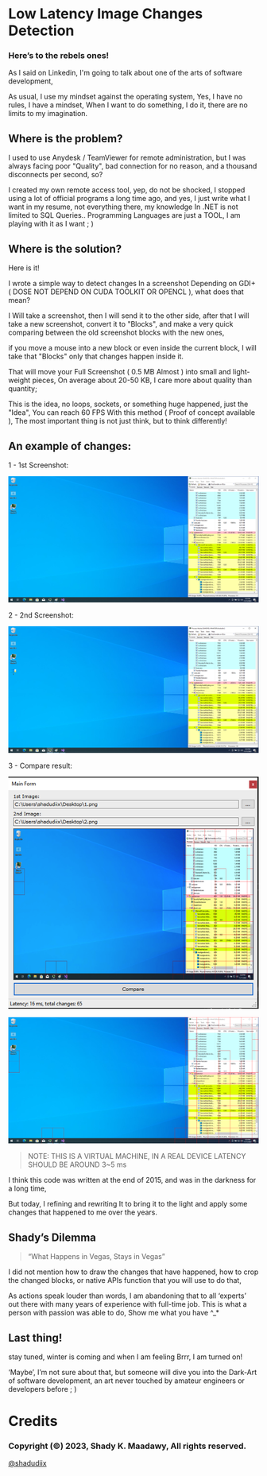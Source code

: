 # Low Latency Image Changes Detection

### Here’s to the rebels ones!

As I said on Linkedin, I'm going to talk about one of the arts of software development,  

As usual, I use my mindset against the operating system, Yes, I have no rules, I have a mindset, 
When I want to do something, I do it, there are no limits to my imagination.


## Where is the problem? 

I used to use Anydesk / TeamViewer for remote administration, but I was always facing poor "Quality", bad connection for no reason, and a thousand disconnects per second, so? 


I created my own remote access tool, yep, do not be shocked, I stopped using a lot of official programs a long time ago, and yes, I just write what I want in my resume, not everything there, my knowledge In .NET is not limited to SQL Queries.. Programming Languages are just a TOOL, I am playing with it as I want ; )

## Where is the solution?

Here is it!

I wrote a simple way to detect changes In a screenshot Depending on GDI+ ( DOSE NOT DEPEND ON CUDA TOOLKIT OR OPENCL ), what does that mean?

I Will take a screenshot, then I will send it to the other side, after that I will take a new screenshot, convert it to "Blocks", and make a very quick comparing between the old screenshot blocks with the new ones, 

if you move a mouse into a new block or even inside the current block, I will take that "Blocks" only that changes happen inside it.

That will move your Full Screenshot ( 0.5 MB Almost ) into small and light-weight pieces, On average about 20-50 KB, I care more about quality than quantity;

This is the idea, no loops, sockets, or something huge happened, just the "Idea",  You can reach 60 FPS With this method ( Proof of concept available ), The most important thing is not just think, but to think differently!

## An example of changes:

1 - 1st Screenshot:

![](https://raw.githubusercontent.com/shadyelmaadawy/Low-Latency-Image-Changes-Detection/master/1.png)

2 - 2nd Screenshot: 

![](https://raw.githubusercontent.com/shadyelmaadawy/Low-Latency-Image-Changes-Detection/master/2.png)

3 - Compare result:

![](https://raw.githubusercontent.com/shadyelmaadawy/Low-Latency-Image-Changes-Detection/master/3.png)

![](https://raw.githubusercontent.com/shadyelmaadawy/Low-Latency-Image-Changes-Detection/master/4.png)

> NOTE: THIS IS A VIRTUAL MACHINE, IN A REAL DEVICE LATENCY SHOULD BE AROUND 3~5 ms

I think this code was written at the end of 2015, and was in the darkness for a long time, 

But today, I refining and rewriting It to bring it to the light and apply some changes that happened to me over the years.


## Shady’s Dilemma

> “What Happens in Vegas, Stays in Vegas”

I did not mention how to draw the changes that have happened, how to crop the changed blocks, or native APIs function that you will use to do that, 

As actions speak louder than words, I am abandoning that to all ‘experts’ out there with many years of experience with full-time job.
This is what a person with passion was able to do, Show me what you have ^_*

## Last thing!

stay tuned, winter is coming and when I am feeling Brrr, I am turned on!

‘Maybe’, I’m not sure about that, but someone will dive you into the Dark-Art of software development, an art never touched by amateur engineers or developers before ; )

# Credits
### Copyright (©) 2023, Shady K. Maadawy, All rights reserved.
  [@shadudiix](https://github.com/shadyelmaadawy)
